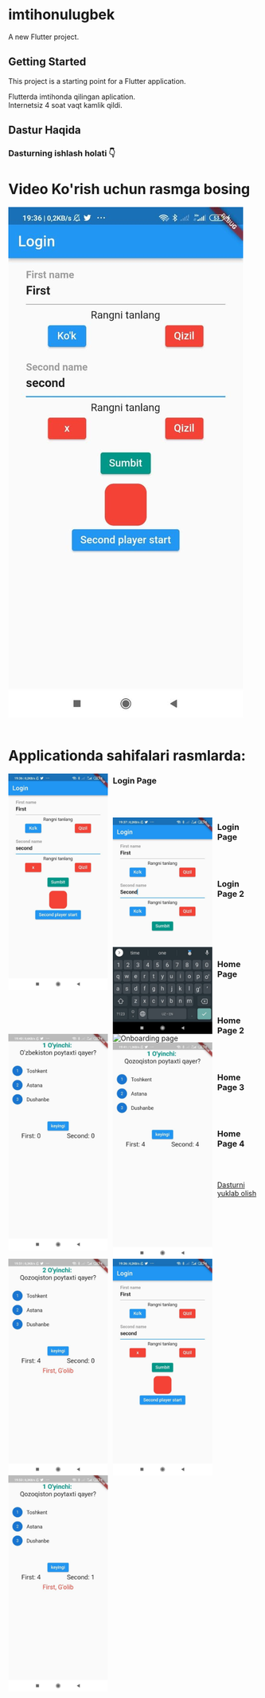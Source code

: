 # imtihonulugbek

A new Flutter project.

## Getting Started

This project is a starting point for a Flutter application.

Flutterda imtihonda qilingan aplication.   
Internetsiz 4 soat vaqt kamlik qildi.

## Dastur Haqida
### Dasturning ishlash holati 👇

# Video Ko'rish uchun rasmga bosing

[![IMAGE ALT TEXT HERE](https://github.com/KattaDev/imtixonuchinchi/blob/main/rasm/photo_2021-10-19_20-37-38.jpg?raw=true)](https://youtu.be/8v3qMHB0feg)
</br>
</br>
# Applicationda sahifalari rasmlarda: 
 <img src="https://github.com/KattaDev/imtixonuchinchi/blob/main/rasm/photo_2021-10-19_20-37-38.jpg?raw=true"
     alt="Onboarding page"
     style="float: left; margin-right: 10px;" width="200" />
 ### Login Page
 </br>
 </br>
 
  <img src="https://github.com/KattaDev/imtixonuchinchi/blob/main/rasm/photo_2021-10-19_20-37-35.jpg?raw=true"
     alt="Onboarding page"
     style="float: left; margin-right: 10px;" width="200" />
 ### Login Page
 </br>
 </br>
 
 <img src="https://github.com/KattaDev/imtixonuchinchi/blob/main/rasm/photo_2021-10-19_20-37-31.jpg?raw=true"
     alt="Onboarding page"
     style="float: left; margin-right: 10px;" width="200" />
 ### Login Page 2
 </br>
 </br>
 
  <img src="hhttps://github.com/KattaDev/imtixonuchinchi/blob/main/rasm/photo_2021-10-19_20-37-29.jpg?raw=true"
     alt="Onboarding page"
     style="float: left; margin-right: 10px;" width="200" />
 
 </br>
 </br>
  
  <img src="https://github.com/KattaDev/imtixonuchinchi/blob/main/rasm/photo_2021-10-19_20-37-27.jpg?raw=true"
     alt="Onboarding page"
     style="float: left; margin-right: 10px;" width="200" />
 ### Home Page
 </br>
 </br>
  
  <img src="https://github.com/KattaDev/imtixonuchinchi/blob/main/rasm/photo_2021-10-19_20-37-25.jpg?raw=true"
     alt="Onboarding page"
     style="float: left; margin-right: 10px;" width="200" />
 ### Home Page 2
 </br>
 </br>
  
  <img src="https://github.com/KattaDev/imtixonuchinchi/blob/main/rasm/photo_2021-10-19_20-37-38.jpg?raw=true"
     alt="Onboarding page"
     style="float: left; margin-right: 10px;" width="200" />
 ### Home Page 3 
 </br>
 </br>
  
  <img src="https://github.com/KattaDev/imtixonuchinchi/blob/main/rasm/photo_2021-10-19_20-37-22.jpg?raw=true"
     alt="Onboarding page"
     style="float: left; margin-right: 10px;" width="200" />
 ### Home Page 4
 </br>
 </br>
 
 
 <a href="https://github.com/KattaDev/imtixonuchinchi/raw/main/app-arm64-v8a-release.apk" download>Dasturni yuklab olish</a>
    

